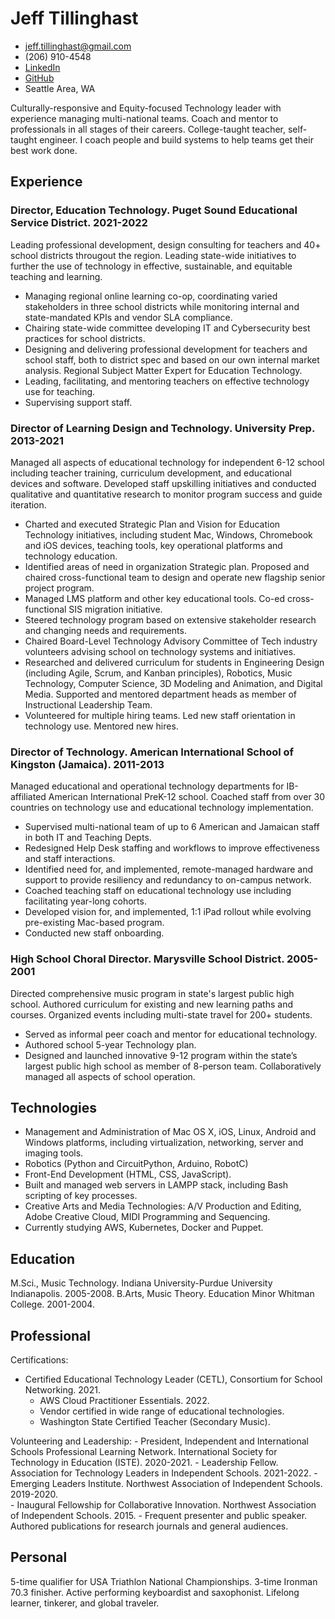 <!-- The (first) h1 will be used as the <title> of the HTML page -->
# Jeff Tillinghast

<!-- The unordered list immediately after the h1 will be formatted on a single
line. It is intended to be used for contact details -->
- <jeff.tillinghast@gmail.com>
- (206) 910-4548
- [LinkedIn](https://www.linkedin.com/in/jeff-tillinghast-512a1637/)
- [GitHub](https://www.github.com/jeff-tillinghast)
- Seattle Area, WA

<!-- The paragraph after the h1 and ul and before the first h2 is optional. It
is intended to be used for a short summary. -->
Culturally-responsive and Equity-focused Technology leader with experience managing multi-national teams. Coach and mentor to professionals in all stages of their careers. College-taught teacher, self-taught engineer. I coach people and build systems to help teams get their best work done.

## Experience

<!-- You have to wrap the "left" and "right" half of these headings in spans by
hand -->
### <span>Director, Education Technology. Puget Sound Educational Service District.</span> <span>2021-2022</span>

Leading professional development, design consulting for teachers and 40+ school districts througout the region. Leading state-wide initiatives to further the use of technology in effective, sustainable, and equitable teaching and learning.
 - Managing regional online learning co-op, coordinating varied stakeholders in three school districts while monitoring internal and state-mandated KPIs and vendor SLA compliance.
 - Chairing state-wide committee developing IT and Cybersecurity best practices for school districts.
 - Designing and delivering professional development for teachers and school staff, both to district spec and based on our own internal market analysis. Regional Subject Matter Expert for Education Technology.
 - Leading, facilitating, and mentoring teachers on effective technology use for teaching.
 - Supervising support staff.

### <span>Director of Learning Design and Technology. University Prep.</span> <span>2013-2021</span>
Managed all aspects of educational technology for independent 6-12 school including teacher training, curriculum development, and educational devices and software. Developed staff upskilling initiatives and conducted qualitative and quantitative research to monitor program success and guide iteration.
 - Charted and executed Strategic Plan and Vision for Education Technology initiatives, including student Mac, Windows, Chromebook and iOS devices, teaching tools, key operational platforms and technology education.
 - Identified areas of need in organization Strategic plan. Proposed and chaired cross-functional team to design and operate new flagship senior project program.
 - Managed LMS platform and other key educational tools. Co-ed cross-functional SIS migration initiative.
 - Steered technology program based on extensive stakeholder research and changing needs and requirements.
 - Chaired Board-Level Technology Advisory Committee of Tech industry volunteers advising school on technology systems and initiatives.
 - Researched and delivered curriculum for students in Engineering Design (including Agile, Scrum, and	Kanban principles), Robotics, Music Technology, Computer Science, 3D Modeling and Animation, and Digital Media. Supported and mentored department heads as member of Instructional Leadership Team.
 - Volunteered for multiple hiring teams. Led new staff orientation in technology use. Mentored new hires.

### <span>Director of Technology. American International School of Kingston (Jamaica). </span> <span>2011-2013</span>
Managed educational and operational technology departments for IB-affiliated American International PreK-12 school. Coached staff from over 30 countries on technology use and educational technology implementation.
 - Supervised multi-national team of up to 6 American and Jamaican staff in both IT and Teaching Depts.
 - Redesigned Help Desk staffing and workflows to improve effectiveness and staff interactions.
 - Identified need for, and implemented, remote-managed hardware and support to provide resiliency and 			redundancy to on-campus network.
 - Coached teaching staff on educational technology use including facilitating year-long cohorts.
 - Developed vision for, and implemented, 1:1 iPad rollout while evolving pre-existing Mac-based program.
 - Conducted new staff onboarding.

### <span>High School Choral Director. Marysville School District.</span> <span>2005-2001
Directed comprehensive music program in state's largest public high school. Authored curriculum for existing and new learning paths and courses. Organized events including multi-state travel for 200+ students. 
 - Served as informal peer coach and mentor for educational technology.
 - Authored school 5-year Technology plan.
 - Designed and launched innovative 9-12 program within the state’s largest public high school as member of	8-person team. Collaboratively managed all aspects of school operation.
 
## Technologies

 - Management and Administration of Mac OS X, iOS, Linux, Android and Windows platforms, including virtualization, networking, server and imaging tools. 
 - Robotics (Python and CircuitPython, Arduino, RobotC)
 - Front-End Development (HTML, CSS,  JavaScript). 
 - Built and managed web servers in LAMPP stack, including Bash scripting of key processes.
 - Creative Arts and Media Technologies: A/V Production and Editing, Adobe Creative Cloud, MIDI Programming and Sequencing.
 - Currently studying AWS, Kubernetes, Docker and Puppet.

## Education
 <span>M.Sci., Music Technology.</span> <span>Indiana University-Purdue University Indianapolis.</span> <span>2005-2008.</span>
 <span>B.Arts, Music Theory. Education Minor</span> <span>Whitman College.</span> <span>2001-2004.</span>
 
## Professional
Certifications:
 - Certified Educational Technology Leader (CETL), Consortium for School Networking. 2021.
	- AWS Cloud Practitioner Essentials. 2022.
	- Vendor certified in wide range of educational technologies.
	- Washington State Certified Teacher (Secondary Music).

Volunteering and Leadership:
	- President, Independent and International Schools Professional Learning Network. International Society for 				Technology in Education (ISTE). 2020-2021.
	- Leadership Fellow. Association for Technology Leaders in Independent Schools. 2021-2022.
	- Emerging Leaders Institute. Northwest Association of Independent Schools. 2019-2020.	
	- Inaugural Fellowship for Collaborative Innovation. Northwest Association of Independent Schools. 2015.
	- Frequent presenter and public speaker. Authored publications for research journals and general audiences.

## Personal
5-time qualifier for USA Triathlon National Championships. 3-time Ironman 70.3 finisher.
Active performing keyboardist and saxophonist.
Lifelong learner, tinkerer, and global traveler.
